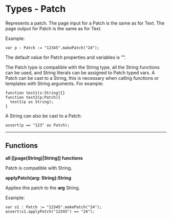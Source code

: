 # Types - Patch

Represents a patch. The page input for a Patch is the same as for Text. The page output for Patch is the same as for Text.

Example:

    var p : Patch := "12345".makePatch("24");

The default value for Patch properties and variables is "".

The Patch type is compatible with the String type, all the String functions can be used, and String literals can be assigned to Patch typed vars. A Patch can be cast to a String, this is necessary when calling functions or templates with String arguments. For example:

    function test1(s:String){}
    function test2(p:Patch){
      test1(p as String);    
    }

A String can also be cast to a Patch:

    assert(p == "123" as Patch);

---

Functions
----

**all [[page(String)|String]] functions**

Patch is compatible with String.

**applyPatch(arg: String):String**

Applies this patch to the **arg** String.

Example:

    var s1 : Patch := "12345".makePatch("24");
    assert(s1.applyPatch("12345") == "24");

